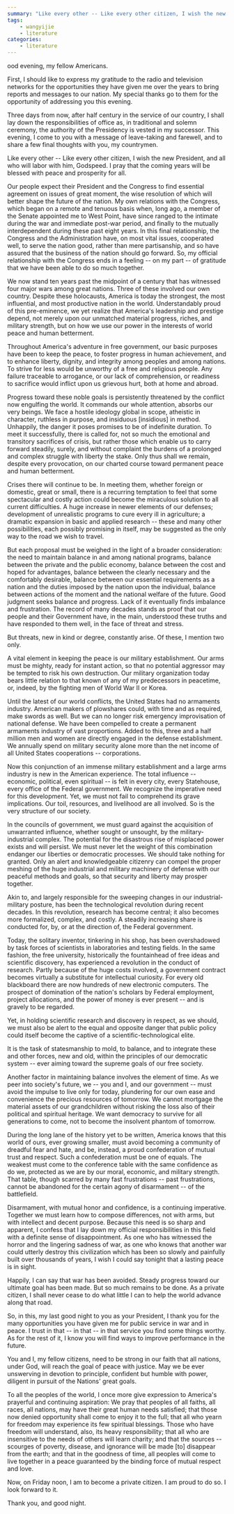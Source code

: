```yaml
---
summary: "Like every other -- Like every other citizen, I wish the new President, and all who will labor with him, Godspeed. I pray that the coming years will be blessed with peace and prosperity for all"
tags:
    - wangyijie
    - literature
categories:
    - literature
---
```

ood evening, my fellow Americans.

First, I should like to express my gratitude to the radio and television networks for the opportunities they have given me over the years to bring reports and messages to our nation. My special thanks go to them for the opportunity of addressing you this evening.

Three days from now, after half century in the service of our country, I shall lay down the responsibilities of office as, in traditional and solemn ceremony, the authority of the Presidency is vested in my successor. This evening, I come to you with a message of leave-taking and farewell, and to share a few final thoughts with you, my countrymen.

Like every other -- Like every other citizen, I wish the new President, and all who will labor with him, Godspeed. I pray that the coming years will be blessed with peace and prosperity for all.

Our people expect their President and the Congress to find essential agreement on issues of great moment, the wise resolution of which will better shape the future of the nation. My own relations with the Congress, which began on a remote and tenuous basis when, long ago, a member of the Senate appointed me to West Point, have since ranged to the intimate during the war and immediate post-war period, and finally to the mutually interdependent during these past eight years. In this final relationship, the Congress and the Administration have, on most vital issues, cooperated well, to serve the nation good, rather than mere partisanship, and so have assured that the business of the nation should go forward. So, my official relationship with the Congress ends in a feeling -- on my part -- of gratitude that we have been able to do so much together.

We now stand ten years past the midpoint of a century that has witnessed four major wars among great nations. Three of these involved our own country. Despite these holocausts, America is today the strongest, the most influential, and most productive nation in the world. Understandably proud of this pre-eminence, we yet realize that America's leadership and prestige depend, not merely upon our unmatched material progress, riches, and military strength, but on how we use our power in the interests of world peace and human betterment.

Throughout America's adventure in free government, our basic purposes have been to keep the peace, to foster progress in human achievement, and to enhance liberty, dignity, and integrity among peoples and among nations. To strive for less would be unworthy of a free and religious people. Any failure traceable to arrogance, or our lack of comprehension, or readiness to sacrifice would inflict upon us grievous hurt, both at home and abroad.

Progress toward these noble goals is persistently threatened by the conflict now engulfing the world. It commands our whole attention, absorbs our very beings. We face a hostile ideology global in scope, atheistic in character, ruthless in purpose, and insiduous [insidious] in method. Unhappily, the danger it poses promises to be of indefinite duration. To meet it successfully, there is called for, not so much the emotional and transitory sacrifices of crisis, but rather those which enable us to carry forward steadily, surely, and without complaint the burdens of a prolonged and complex struggle with liberty the stake. Only thus shall we remain, despite every provocation, on our charted course toward permanent peace and human betterment.

Crises there will continue to be. In meeting them, whether foreign or domestic, great or small, there is a recurring temptation to feel that some spectacular and costly action could become the miraculous solution to all current difficulties. A huge increase in newer elements of our defenses; development of unrealistic programs to cure every ill in agriculture; a dramatic expansion in basic and applied research -- these and many other possibilities, each possibly promising in itself, may be suggested as the only way to the road we wish to travel.

But each proposal must be weighed in the light of a broader consideration: the need to maintain balance in and among national programs, balance between the private and the public economy, balance between the cost and hoped for advantages, balance between the clearly necessary and the comfortably desirable, balance between our essential requirements as a nation and the duties imposed by the nation upon the individual, balance between actions of the moment and the national welfare of the future. Good judgment seeks balance and progress. Lack of it eventually finds imbalance and frustration. The record of many decades stands as proof that our people and their Government have, in the main, understood these truths and have responded to them well, in the face of threat and stress.

But threats, new in kind or degree, constantly arise. Of these, I mention two only.

A vital element in keeping the peace is our military establishment. Our arms must be mighty, ready for instant action, so that no potential aggressor may be tempted to risk his own destruction. Our military organization today bears little relation to that known of any of my predecessors in peacetime, or, indeed, by the fighting men of World War II or Korea.

Until the latest of our world conflicts, the United States had no armaments industry. American makers of plowshares could, with time and as required, make swords as well. But we can no longer risk emergency improvisation of national defense. We have been compelled to create a permanent armaments industry of vast proportions. Added to this, three and a half million men and women are directly engaged in the defense establishment. We annually spend on military security alone more than the net income of all United States cooperations -- corporations.

Now this conjunction of an immense military establishment and a large arms industry is new in the American experience. The total influence -- economic, political, even spiritual -- is felt in every city, every Statehouse, every office of the Federal government. We recognize the imperative need for this development. Yet, we must not fail to comprehend its grave implications. Our toil, resources, and livelihood are all involved. So is the very structure of our society.

In the councils of government, we must guard against the acquisition of unwarranted influence, whether sought or unsought, by the military-industrial complex. The potential for the disastrous rise of misplaced power exists and will persist. We must never let the weight of this combination endanger our liberties or democratic processes. We should take nothing for granted. Only an alert and knowledgeable citizenry can compel the proper meshing of the huge industrial and military machinery of defense with our peaceful methods and goals, so that security and liberty may prosper together.

Akin to, and largely responsible for the sweeping changes in our industrial-military posture, has been the technological revolution during recent decades. In this revolution, research has become central; it also becomes more formalized, complex, and costly. A steadily increasing share is conducted for, by, or at the direction of, the Federal government.

Today, the solitary inventor, tinkering in his shop, has been overshadowed by task forces of scientists in laboratories and testing fields. In the same fashion, the free university, historically the fountainhead of free ideas and scientific discovery, has experienced a revolution in the conduct of research. Partly because of the huge costs involved, a government contract becomes virtually a substitute for intellectual curiosity. For every old blackboard there are now hundreds of new electronic computers. The prospect of domination of the nation's scholars by Federal employment, project allocations, and the power of money is ever present -- and is gravely to be regarded.

Yet, in holding scientific research and discovery in respect, as we should, we must also be alert to the equal and opposite danger that public policy could itself become the captive of a scientific-technological elite.

It is the task of statesmanship to mold, to balance, and to integrate these and other forces, new and old, within the principles of our democratic system -- ever aiming toward the supreme goals of our free society.

Another factor in maintaining balance involves the element of time. As we peer into society's future, we -- you and I, and our government -- must avoid the impulse to live only for today, plundering for our own ease and convenience the precious resources of tomorrow. We cannot mortgage the material assets of our grandchildren without risking the loss also of their political and spiritual heritage. We want democracy to survive for all generations to come, not to become the insolvent phantom of tomorrow.

During the long lane of the history yet to be written, America knows that this world of ours, ever growing smaller, must avoid becoming a community of dreadful fear and hate, and be, instead, a proud confederation of mutual trust and respect. Such a confederation must be one of equals. The weakest must come to the conference table with the same confidence as do we, protected as we are by our moral, economic, and military strength. That table, though scarred by many fast frustrations -- past frustrations, cannot be abandoned for the certain agony of disarmament -- of the battlefield.

Disarmament, with mutual honor and confidence, is a continuing imperative. Together we must learn how to compose differences, not with arms, but with intellect and decent purpose. Because this need is so sharp and apparent, I confess that I lay down my official responsibilities in this field with a definite sense of disappointment. As one who has witnessed the horror and the lingering sadness of war, as one who knows that another war could utterly destroy this civilization which has been so slowly and painfully built over thousands of years, I wish I could say tonight that a lasting peace is in sight.

Happily, I can say that war has been avoided. Steady progress toward our ultimate goal has been made. But so much remains to be done. As a private citizen, I shall never cease to do what little I can to help the world advance along that road.

So, in this, my last good night to you as your President, I thank you for the many opportunities you have given me for public service in war and in peace. I trust in that -- in that -- in that service you find some things worthy. As for the rest of it, I know you will find ways to improve performance in the future.

You and I, my fellow citizens, need to be strong in our faith that all nations, under God, will reach the goal of peace with justice. May we be ever unswerving in devotion to principle, confident but humble with power, diligent in pursuit of the Nations' great goals.

To all the peoples of the world, I once more give expression to America's prayerful and continuing aspiration: We pray that peoples of all faiths, all races, all nations, may have their great human needs satisfied; that those now denied opportunity shall come to enjoy it to the full; that all who yearn for freedom may experience its few spiritual blessings. Those who have freedom will understand, also, its heavy responsibility; that all who are insensitive to the needs of others will learn charity; and that the sources -- scourges of poverty, disease, and ignorance will be made [to] disappear from the earth; and that in the goodness of time, all peoples will come to live together in a peace guaranteed by the binding force of mutual respect and love.

Now, on Friday noon, I am to become a private citizen. I am proud to do so. I look forward to it.

Thank you, and good night.
